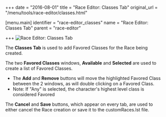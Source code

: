 +++
date = "2016-08-01"
title = "Race Editor: Classes Tab"
original_url = "/menu/tools/race-editor/classes.html"

[menu.main]
    identifier = "race-editor_classes"
    name = "Race Editor: Classes Tab"
    parent = "race-editor"
    
+++
![Race Editor: Classes Tab](../../../images/editors/race/classestab.png)

The **Classes Tab** is used to add Favored Classes for the Race being
created.

The two **Favored Classes** windows, **Available** and **Selected** are
used to create a list of Favored Classes.

-   The **Add** and **Remove** buttons will move the highlighted Favored
    Class between the 2 windows, as will double clicking on a
    Favored Class.
-   Note: If "Any" is selected, the character's highest level class is
    considered Favored

The **Cancel** and **Save** buttons, which appear on every tab, are used
to either cancel the Race creation or save it to the customRaces.lst
file.



